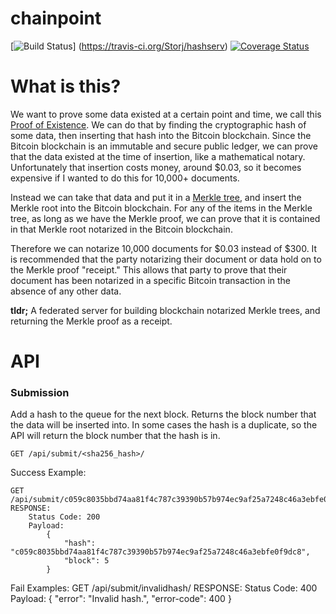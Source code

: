 # chainpoint

[![Build Status](https://travis-ci.org/Storj/hashserv.svg?branch=master)]
(https://travis-ci.org/Storj/hashserv) 
[![Coverage Status](https://coveralls.io/repos/Storj/hashserv/badge.svg?branch=master)](https://coveralls.io/r/Storj/hashserv?branch=master)

# What is this?

We want to prove some data existed at a certain point and time, we call this
[Proof of Existence](http://www.proofofexistence.com/about). We can do that by finding
the cryptographic hash of some data, then inserting that hash into the Bitcoin blockchain.
Since the Bitcoin blockchain is an immutable and secure public ledger, we can prove that 
the data existed at the time of insertion, like a mathematical notary. Unfortunately that
insertion costs money, around $0.03, so it becomes expensive if I wanted to do this for
10,000+ documents. 

Instead we can take that data and put it in a 
[Merkle tree](https://en.wikipedia.org/wiki/Merkle_tree), and insert the Merkle root into
the Bitcoin blockchain. For any of the items in the Merkle tree, as long as we have the Merkle proof,
we can prove that it is contained in that Merkle root notarized in the Bitcoin blockchain. 

Therefore we can notarize 10,000 documents for $0.03 instead of $300. It is 
recommended that the party notarizing their document or data hold on to the Merkle proof "receipt." 
This allows that party to prove that their document has been notarized in a specific Bitcoin transaction
in the absence of any other data.

**tldr;** A federated server for building blockchain notarized Merkle trees, and returning the Merkle
proof as a receipt. 

# API

### Submission
Add a hash to the queue for the next block. Returns the block number that the data will
be inserted into. In some cases the hash is a duplicate, so the API will return the block
number that the hash is in.
    
	GET /api/submit/<sha256_hash>/
        
Success Example:

	GET /api/submit/c059c8035bbd74aa81f4c787c39390b57b974ec9af25a7248c46a3ebfe0f9dc8/
	RESPONSE: 
	    Status Code: 200
	    Payload: 
	    	{	
	    		"hash": "c059c8035bbd74aa81f4c787c39390b57b974ec9af25a7248c46a3ebfe0f9dc8",
	    		"block": 5
	    	}
	    	
Fail Examples:
	GET /api/submit/invalidhash/
	RESPONSE:
		Status Code: 400
		Payload:
			{
				"error": "Invalid hash.",
				"error-code": 400
			}
	
